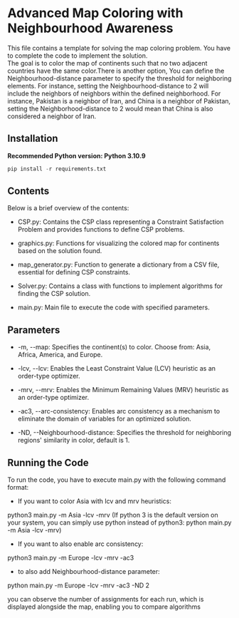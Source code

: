 # Advanced Map Coloring with Neighbourhood Awareness
This file contains a template for solving the map coloring problem. You have to complete the code to implement the solution.  
The goal is to color the map of continents such that no two adjacent countries have the same color.There is another option, You can define the Neighbourhood-distance parameter to specify the threshold for neighboring elements. For instance, setting the Neighbourhood-distance to 2 will include the neighbors of neighbors within the defined neighborhood. For instance, Pakistan is a neighbor of Iran, and China is a neighbor of Pakistan,  setting the Neighborhood-distance to 2 would mean that China is also considered a neighbor of Iran.


## Installation

**Recommended Python version: Python 3.10.9**

```python
pip install -r requirements.txt
```
## Contents
Below is a brief overview of the contents: 

- CSP.py: Contains the CSP class representing a Constraint Satisfaction Problem and provides functions to define CSP problems.

- graphics.py: Functions for visualizing the colored map for continents based on the solution found.

- map_generator.py: Function to generate a dictionary from a CSV file, essential for defining CSP constraints.

- Solver.py: Contains a class with functions to implement algorithms for finding the CSP solution.

- main.py: Main file to execute the code with specified parameters.

## Parameters
* -m, --map: Specifies the continent(s) to color. Choose from: Asia, Africa, America, and Europe.

* -lcv, --lcv: Enables the Least Constraint Value (LCV) heuristic as an order-type optimizer.

* -mrv, --mrv: Enables the Minimum Remaining Values (MRV) heuristic as an order-type optimizer.

* -ac3, --arc-consistency: Enables arc consistency as a mechanism to eliminate the domain of variables for an optimized solution.

* -ND, --Neighbourhood-distance: Specifies the threshold for neighboring regions' similarity in color, default is 1.

## Running the Code
To run the code, you have to execute main.py with the following command format: 

* If you want to color Asia with lcv and mrv heuristics: 

python3 main.py -m Asia -lcv -mrv 
(If python 3 is the default version on your system, you can simply use python instead of python3: 
python main.py -m Asia -lcv -mrv)
 
* If you want to also enable arc consistency: 

python3 main.py -m Europe -lcv -mrv -ac3

* to also add Neighbourhood-distance parameter:

python main.py -m Europe -lcv -mrv -ac3 -ND 2

you can observe the number of assignments for each run, which is displayed alongside the map, enabling you to compare algorithms

